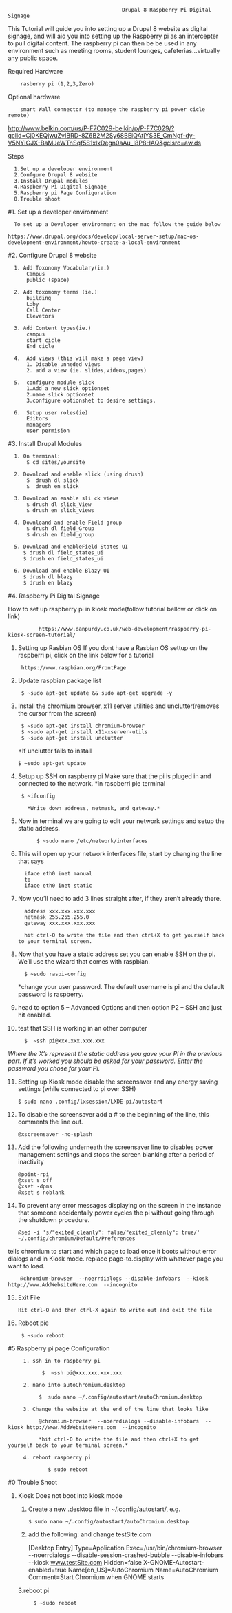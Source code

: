                                          Drupal 8 Raspberry Pi Digital Signage

This Tutorial will guide you into setting up a Drupal 8 website as digital signage, and will aid you into setting up the            Raspberry pi as an intercepter to pull digital content. The raspberry pi can then be be used in any environment such as meeting rooms, student lounges, cafeterias…virtually any public space. 

  Required Hardware 
     
        rasberry pi (1,2,3,Zero)
        
  Optional hardware
  
        smart Wall connector (to manage the raspberry pi power cicle remote)
        
http://www.belkin.com/us/P-F7C029-belkin/p/P-F7C029/?gclid=Cj0KEQjwuZvIBRD-8Z6B2M2Sy68BEiQAtjYS3E_CmNgf-dy-V5NYIGJX-BaMJeWTnSqf581xlxDegn0aAu_I8P8HAQ&gclsrc=aw.ds
        
  Steps
  
      1.Set up a developer environment 
      2.Confgure Drupal 8 website
      3.Install Drupal modules
      4.Raspberry Pi Digital Signage
      5.Raspberry pi Page Configuration
      0.Trouble shoot 
  
  #1. Set up a developer environment
  
      To set up a Developer environment on the mac follow the guide below
      
    https://www.drupal.org/docs/develop/local-server-setup/mac-os-development-environment/howto-create-a-local-environment
  
  #2. Configure Drupal 8 website 
  
      1. Add Toxonomy Vocabulary(ie.) 
          Campus
          public (space)
       
      2. Add toxomomy terms (ie.)
          building
          Loby
          Call Center
          Elevetors
          
      3. Add Content types(ie.)
          campus
          start cicle
          End cicle
    
      4.  Add views (this will make a page view)
          1. Disable unneded views
          2. add a view (ie. slides,videos,pages)
   
      5.  configure module slick 
          1.Add a new slick optionset
          2.name slick optionset 
          3.configure optionshet to desire settings.
    
      6.  Setup user roles(ie)
          Editors
          managers
          user permision 
 
#3. Install Drupal Modules

      1. On terminal:
          $ cd sites/yoursite
 
      2. Download and enable slick (using drush)
          $  drush dl slick
          $  drush en slick
          
      3. Download an enable sli ck views
          $ drush dl slick_View
          $ drush en slick_views
    
      4. Downloand and enable Field group
          $ drush dl field_Group
          $ drush en field_group
    
      5. Download and enableField States UI
         $ drush dl field_states_ui
         $ drush en field_states_ui
 
      6. Download and enable Blazy UI
         $ drush dl blazy
         $ drush en blazy
         
      
 #4. Raspberry Pi Digital Signage 

How to set up raspberry pi in kiosk mode(follow tutorial bellow or click on link)

              https://www.danpurdy.co.uk/web-development/raspberry-pi-kiosk-screen-tutorial/
              

1. Setting up Rasbian OS If you dont have a Rasbian OS settup on the raspberri pi, click on the link below for a tutorial

        https://www.raspbian.org/FrontPage

2. Update raspbian package list

        $ ~sudo apt-get update && sudo apt-get upgrade -y
 
3. Install the chromium browser, x11 server utilities and unclutter(removes the cursor from the screen)

        $ ~sudo apt-get install chromium-browser 
        $ ~sudo apt-get install x11-xserver-utils      
        $ ~sudo apt-get install unclutter 
        
      *If unclutter fails to install
      
       $ ~sudo apt-get update
        
4. Setup up SSH on raspberry pi Make sure that the pi is pluged in and connected to the network. *in raspberri pie terminal

        $ ~ifconfig

          *Write down address, netmask, and gateway.*
5. Now in terminal we are going to edit your network settings and setup the static address.

             $ ~sudo nano /etc/network/interfaces
             
6. This will open up your network interfaces file, start by changing the line that says

         iface eth0 inet manual
         to
         iface eth0 inet static
7. Now you’ll need to add 3 lines straight after, if they aren’t already there.

         address xxx.xxx.xxx.xxx
         netmask 255.255.255.0
         gateway xxx.xxx.xxx.xxx

         hit ctrl-O to write the file and then ctrl+X to get yourself back to your terminal screen.
         
8. Now that you have a static address set you can enable SSH on the pi. We’ll use the wizard that comes with raspbian.

         $ ~sudo raspi-config
         
      *change your user password. The default username is pi and the default password is raspberry.
      
9. head to option 5 – Advanced Options and then option P2 – SSH and just hit enabled.

10. test that SSH is working in an other computer

          $  ~ssh pi@xxx.xxx.xxx.xxx
          
*Where the X’s represent the static address you gave your Pi in the previous part. If it’s worked you should be asked                          for your password. Enter the password you chose for your Pi.*

11. Setting up Kiosk mode disable the screensaver and any energy saving settings (while connected to pi over SSH)

        $ sudo nano .config/lxsession/LXDE-pi/autostart

12. To disable the screensaver add a # to the beginning of the line, this comments the line out.

        @xscreensaver -no-splash
        
13. Add the following underneath the screensaver line to disables power management settings and stops the screen blanking after a period of inactivity
        
        @point-rpi
        @xset s off
        @xset -dpms
        @xset s noblank
14. To prevent any error messages displaying on the screen in the instance that someone accidentally power cycles the pi without going through the shutdown procedure.

        @sed -i 's/"exited_cleanly": false/"exited_cleanly": true/' ~/.config/chromium/Default/Preferences
        
tells chromium to start and which page to load once it boots without error dialogs and in Kiosk mode. replace page-to.display with whatever page you want to load.

        @chromium-browser  --noerrdialogs --disable-infobars  --kiosk http://www.AddWebsiteHere.com  --incognito
        
15. Exit File

        Hit ctrl-O and then ctrl-X again to write out and exit the file
    
16. Reboot pie
      
         $ ~sudo reboot

#5 Raspberry pi page Configuration

         1. ssh in to raspberry pi
         
               $  ~ssh pi@xxx.xxx.xxx.xxx  
                  
         2. nano into autoChromium.desktop
         
              $  sudo nano ~/.config/autostart/autoChromium.desktop
                 
         3. Change the website at the end of the line that looks like 
         
              @chromium-browser  --noerrdialogs --disable-infobars  --kiosk http://www.AddWebsiteHere.com  --incognito
            
              *hit ctrl-O to write the file and then ctrl+X to get yourself back to your terminal screen.*
            
         4. reboot raspberry pi
                 
                 $ sudo reboot
      
#0 Trouble Shoot

1. Kiosk Does not boot into kiosk mode

      1. Create a new .desktop file in ~/.config/autostart/, e.g.

             $ sudo nano ~/.config/autostart/autoChromium.desktop
      
      2. add the following: and change testSite.com

          [Desktop Entry]
          Type=Application
          Exec=/usr/bin/chromium-browser --noerrdialogs --disable-session-crashed-bubble --disable-infobars --kiosk                     www.testSite.com
          Hidden=false
          X-GNOME-Autostart-enabled=true
          Name[en_US]=AutoChromium
          Name=AutoChromium
          Comment=Start Chromium when GNOME starts
      
      3.reboot pi

            $ ~sudo reboot
